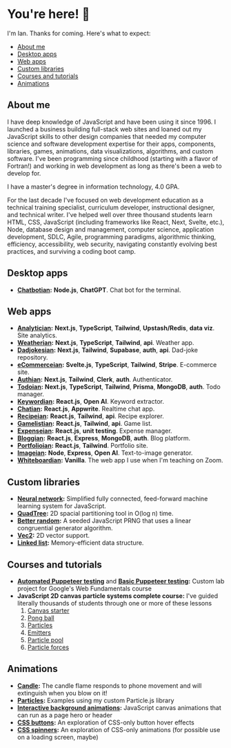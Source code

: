 # You're here! 👋

I'm Ian. Thanks for coming. Here's what to expect:

* [About me](#about-me)
* [Desktop apps](#desktop-apps)
* [Web apps](#web-apps)
* [Custom libraries](#custom-libraries)
* [Courses and tutorials](#courses-and-tutorials)
* [Animations](#animations)

## About me

I have deep knowledge of JavaScript and have been using it since 1996. I launched a business building full-stack web sites and loaned out my JavaScript skills to other design companies that needed my computer science and software development expertise for their apps, components, libraries, games, animations, data visualizations, algorithms, and custom software. I've been programming since childhood (starting with a flavor of Fortran!) and working in web development as long as there's been a web to develop for. 

I have a master's degree in information technology, 4.0 GPA.

For the last decade I've focused on web development education as a technical training specialist, curriculum developer, instructional designer, and technical writer. I've helped well over three thousand students learn HTML, CSS, JavaScript (including frameworks like React, Next, Svelte, etc.), Node, database design and management, computer science, application development, SDLC, Agile, programming paradigms, algorithmic thinking, efficiency, accessibility, web security, navigating constantly evolving best practices, and surviving a coding boot camp.

## Desktop apps

* **[Chatbotian](https://github.com/ianJStutor/chatbotian):** **Node.js**, **ChatGPT**. Chat bot for the terminal.

## Web apps

* **[Analytician](https://github.com/ianJStutor/analyticsian):** **Next.js**, **TypeScript**, **Tailwind**, **Upstash/Redis**, **data viz**. Site analytics.
* **[Weatherian](https://github.com/ianJStutor/weatherian):** **Next.js**, **TypeScript**, **Tailwind**, **api**. Weather app.
* **[Dadjokesian](https://github.com/ianJStutor/dadjokesian):** **Next.js**, **Tailwind**, **Supabase**, **auth**, **api**. Dad-joke repository.
* **[eCommerceian](https://github.com/ianJStutor/ecommerceian):** **Svelte.js**, **TypeScript**, **Tailwind**, **Stripe**. E-commerce site.
* **[Authian](https://github.com/ianJStutor/authian):** **Next.js**, **Tailwind**, **Clerk**, **auth**. Authenticator.
* **[Todoian](https://github.com/ianJStutor/todoian):** **Next.js**, **TypeScript**, **Tailwind**, **Prisma**, **MongoDB**, **auth**. Todo manager.
* **[Keywordian](https://github.com/ianJStutor/keywordian):** **React.js**, **Open AI**. Keyword extractor.
* **[Chatian](https://github.com/ianJStutor/chatian):** **React.js**, **Appwrite**. Realtime chat app.
* **[Recipeian](https://github.com/ianJStutor/recipeian):** **React.js**, **Tailwind**, **api**. Recipe explorer.
* **[Gamelistian](https://github.com/ianJStutor/gamelistian):** **React.js**, **Tailwind**, **api**. Game list.
* **[Expenseian](https://github.com/ianJStutor/expenseian):** **React.js**, **unit testing**. Expense manager.
* **[Bloggian](https://github.com/ianJStutor/bloggian):** **React.js**, **Express**, **MongoDB**, **auth**. Blog platform.
* **[Portfolioian](https://github.com/ianJStutor/portfolioian):** **React.js**, **Tailwind**. Portfolio site.
* **[Imageian](https://github.com/ianJStutor/imageian):** **Node**, **Express**, **Open AI**. Text-to-image generator.
* **[Whiteboardian](https://github.com/ianJStutor/whiteboard):** **Vanilla**. The web app I use when I'm teaching on Zoom.

## Custom libraries

* **[Neural network](https://github.com/ianJStutor/neural-network):** Simplified fully connected, feed-forward machine learning system for JavaScript.
* **[QuadTree](https://github.com/ianJStutor/quadtree):** 2D spacial partitioning tool in O(log n) time.
* **[Better random](https://github.com/ianJStutor/better-random):** A seeded JavaScript PRNG that uses a linear congruential generator algorithm.
* **[Vec2](https://github.com/ianJStutor/vec2):** 2D vector support.
* **[Linked list](https://github.com/ianJStutor/linked-list):** Memory-efficient data structure.

## Courses and tutorials

* **[Automated Puppeteer testing](https://github.com/ianJStutor/automated-puppeteer-testing)** and **[Basic Puppeteer testing](https://github.com/ianJStutor/puppeteer-testing):** Custom lab project for Google's Web Fundamentals course
* **JavaScript 2D canvas particle systems complete course:** I've guided literally thousands of students through one or more of these lessons
    1. [Canvas starter](https://github.com/ianJStutor/curriculum_canvas_starter)
    2. [Pong ball](https://github.com/ianJStutor/curriculum_pongball)
    3. [Particles](https://github.com/ianJStutor/curriculum_particles)
    4. [Emitters](https://github.com/ianJStutor/curriculum_emitters)
    5. [Particle pool](https://github.com/ianJStutor/curriculum_particle_pool)
    6. [Particle forces](https://github.com/ianJStutor/curriculum_particle_forces)

## Animations

* **[Candle](https://github.com/ianJStutor/candle):** The candle flame responds to phone movement and will extinguish when you blow on it!
* **[Particles](https://github.com/ianJStutor/particles):** Examples using my custom Particle.js library
* **[Interactive background animations](https://github.com/ianJStutor/interactive-background-animations):** JavaScript canvas animations that can run as a page hero or header
* **[CSS buttons](https://github.com/ianJStutor/css-buttons):** An exploration of CSS-only button hover effects
* **[CSS spinners](https://github.com/ianJStutor/css-spinners):** An exploration of CSS-only animations (for possible use on a loading screen, maybe)
